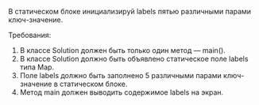 
В статическом блоке инициализируй labels пятью различными парами ключ-значение.


Требования:
1.	В классе Solution должен быть только один метод &mdash; main().
2.	В классе Solution должно быть объявлено статическое поле labels типа Map.
3.	Поле labels должно быть заполнено 5 различными парами ключ-значение в статическом блоке.
4.	Метод main должен выводить содержимое labels на экран.


